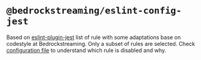 # `@bedrockstreaming/eslint-config-jest`

Based on [eslint-plugin-jest](https://github.com/jest-community/eslint-plugin-jest) list of rule with some adaptations base on codestyle at Bedrockstreaming.
Only a subset of rules are selected.
Check [configuration file](./index.js) to understand which rule is disabled and why.
